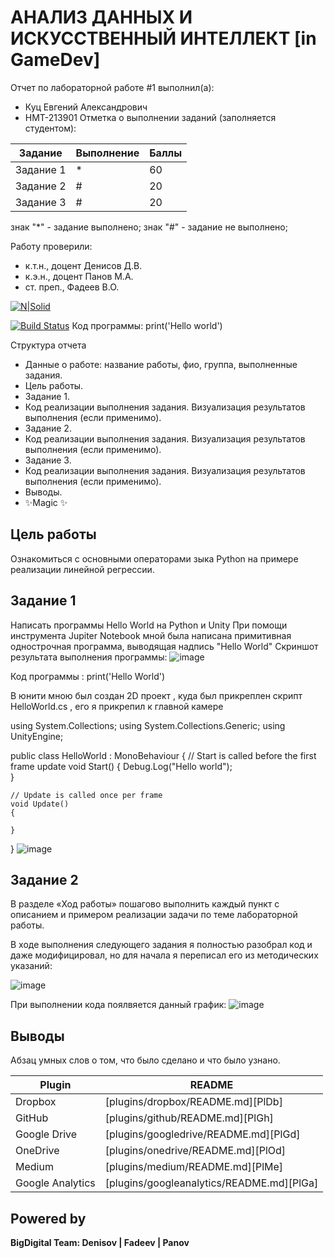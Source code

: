 # АНАЛИЗ ДАННЫХ И ИСКУССТВЕННЫЙ ИНТЕЛЛЕКТ [in GameDev]
Отчет по лабораторной работе #1 выполнил(а):
- Куц Евгений Александрович
- НМТ-213901
Отметка о выполнении заданий (заполняется студентом):

| Задание | Выполнение | Баллы |
| ------ | ------ | ------ |
| Задание 1 | * | 60 |
| Задание 2 | # | 20 |
| Задание 3 | # | 20 |

знак "*" - задание выполнено; знак "#" - задание не выполнено;

Работу проверили:
- к.т.н., доцент Денисов Д.В.
- к.э.н., доцент Панов М.А.
- ст. преп., Фадеев В.О.

[![N|Solid](https://cldup.com/dTxpPi9lDf.thumb.png)](https://nodesource.com/products/nsolid)

[![Build Status](https://travis-ci.org/joemccann/dillinger.svg?branch=master)](https://travis-ci.org/joemccann/dillinger)
Код программы:
print('Hello world')

Структура отчета

- Данные о работе: название работы, фио, группа, выполненные задания.
- Цель работы.
- Задание 1.
- Код реализации выполнения задания. Визуализация результатов выполнения (если применимо).
- Задание 2.
- Код реализации выполнения задания. Визуализация результатов выполнения (если применимо).
- Задание 3.
- Код реализации выполнения задания. Визуализация результатов выполнения (если применимо).
- Выводы.
- ✨Magic ✨

## Цель работы
Ознакомиться с основными операторами зыка Python на примере реализации линейной регрессии.

## Задание 1
Написать программы Hello World на Python и Unity
При помощи инструмента Jupiter Notebook мной была написана примитивная однострочная программа, выводящая надпись "Hello World" Скриншот результата выполнения программы:
![image](https://user-images.githubusercontent.com/114157138/192205361-2066cb92-4c73-4446-b2e4-aaf461493a58.png)

Код программы :
print('Hello World')

В юнити мною был создан 2D проект , куда был прикреплен скрипт HelloWorld.cs , его я прикрепил к главной камере 

using System.Collections;
using System.Collections.Generic;
using UnityEngine;

public class HelloWorld : MonoBehaviour
{
    // Start is called before the first frame update
    void Start()
    {
     Debug.Log("Hello world");   
    }

    // Update is called once per frame
    void Update()
    {
        
    }
}
![image](https://user-images.githubusercontent.com/114157138/192213376-926d9af1-7368-4680-a0cd-29df4d12fb52.png)


## Задание 2
В разделе «Ход работы» пошагово выполнить каждый пункт с описанием и примером реализации задачи по теме лабораторной работы.

В ходе выполнения следующего задания я полностью разобрал код и даже модифицировал, но для начала я переписал его из методических указаний:

![image](https://user-images.githubusercontent.com/114157138/192214563-1fb8b7b9-d363-430e-ad51-c3a99b855bf7.png)




При выполнении кода поялвяется данный график:
![image](https://user-images.githubusercontent.com/114157138/192214652-bec186ee-4ae8-4913-9a2e-6a0d4c2c8a5f.png)




## Выводы

Абзац умных слов о том, что было сделано и что было узнано.

| Plugin | README |
| ------ | ------ |
| Dropbox | [plugins/dropbox/README.md][PlDb] |
| GitHub | [plugins/github/README.md][PlGh] |
| Google Drive | [plugins/googledrive/README.md][PlGd] |
| OneDrive | [plugins/onedrive/README.md][PlOd] |
| Medium | [plugins/medium/README.md][PlMe] |
| Google Analytics | [plugins/googleanalytics/README.md][PlGa] |

## Powered by

**BigDigital Team: Denisov | Fadeev | Panov**
